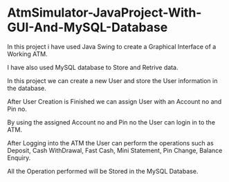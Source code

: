 # AtmSimulator-JavaProject-With-GUI-And-MySQL-Database

In this project i have used Java Swing to create a Graphical Interface of a Working ATM. 

I have also used MySQL database to Store and Retrive data.

In this project we can create a new User and store the User information in the database. 

After User Creation is Finished we can assign User with an Account no and Pin no. 

By using the assigned Account no and Pin no the User can login in to the ATM. 

After Logging into the ATM the User can perform the operations such as Deposit, Cash WithDrawal, Fast Cash, Mini Statement, Pin Change, Balance Enquiry. 

All the Operation performed will be Stored in the MySQL Database.
